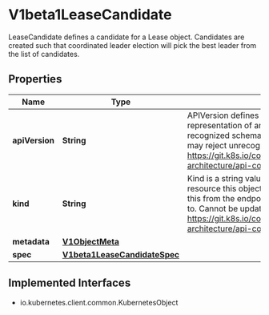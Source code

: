 

# V1beta1LeaseCandidate

LeaseCandidate defines a candidate for a Lease object. Candidates are created such that coordinated leader election will pick the best leader from the list of candidates.

## Properties

| Name | Type | Description | Notes |
|------------ | ------------- | ------------- | -------------|
|**apiVersion** | **String** | APIVersion defines the versioned schema of this representation of an object. Servers should convert recognized schemas to the latest internal value, and may reject unrecognized values. More info: https://git.k8s.io/community/contributors/devel/sig-architecture/api-conventions.md#resources |  [optional] |
|**kind** | **String** | Kind is a string value representing the REST resource this object represents. Servers may infer this from the endpoint the client submits requests to. Cannot be updated. In CamelCase. More info: https://git.k8s.io/community/contributors/devel/sig-architecture/api-conventions.md#types-kinds |  [optional] |
|**metadata** | [**V1ObjectMeta**](V1ObjectMeta.md) |  |  [optional] |
|**spec** | [**V1beta1LeaseCandidateSpec**](V1beta1LeaseCandidateSpec.md) |  |  [optional] |


## Implemented Interfaces

* io.kubernetes.client.common.KubernetesObject


